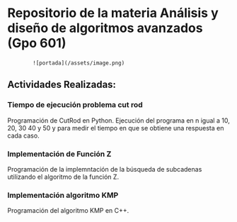 # Repositorio de la materia Análisis y diseño de algoritmos avanzados (Gpo 601)
            ![portada](/assets/image.png)

## Actividades Realizadas:
### Tiempo de ejecución problema cut rod
Programación de CutRod en Python.
Ejecución del programa en n igual a 10, 20, 30 40 y 50 y para medir el tiempo en que se obtiene una respuesta en cada caso.
### Implementación de Función Z
Programación de la implemntación de la búsqueda de subcadenas utilizando el algoritmo de la función Z.
### Implementación algoritmo KMP
Programación del algoritmo KMP en C++.
